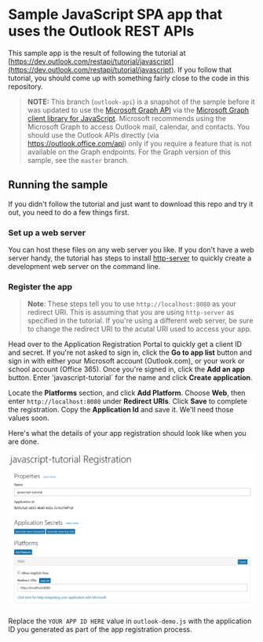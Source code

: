 # Sample JavaScript SPA app that uses the Outlook REST APIs

This sample app is the result of following the tutorial at [https://dev.outlook.com/restapi/tutorial/javascript](https://dev.outlook.com/restapi/tutorial/javascript). If you follow that tutorial, you should come up with something fairly close to the code in this repository.

> **NOTE:** This branch (`outlook-api`) is a snapshot of the sample before it was updated to use the [Microsoft Graph API](https://developer.microsoft.com/en-us/graph/) via the [Microsoft Graph client library for JavaScript](https://github.com/microsoftgraph/msgraph-sdk-javascript). Microsoft recommends using the Microsoft Graph to access Outlook mail, calendar, and contacts. You should use the Outlook APIs directly (via https://outlook.office.com/api) only if you require a feature that is not available on the Graph endpoints. For the Graph version of this sample, see the `master` branch.

## Running the sample

If you didn't follow the tutorial and just want to download this repo and try it out, you need to do a few things first.

### Set up a web server

You can host these files on any web server you like. If you don't have a web server handy, the tutorial has steps to install [http-server](https://www.npmjs.com/package/http-server) to quickly create a development web server on the command line.

### Register the app

> **Note**: These steps tell you to use `http://localhost:8080` as your redirect URI. This is assuming that you are using `http-server` as specified in the tutorial. If you're using a different web server, be sure to change the redirect URI to the acutal URI used to access your app.

Head over to the Application Registration Portal to quickly get a client ID and secret. If you're not asked to sign in, click the **Go to app list** button and sign in with either your Microsoft account (Outlook.com), or your work or school account (Office 365). Once you're signed in, click the **Add an app** button. Enter 'javascript-tutorial` for the name and click **Create application**. 

Locate the **Platforms** section, and click **Add Platform**. Choose **Web**, then enter `http://localhost:8080` under **Redirect URIs**. Click **Save** to complete the registration. Copy the **Application Id** and save it. We'll need those values soon.

Here's what the details of your app registration should look like when you are done.

![The completed app registration](./readme-images/app-registration.PNG)

Replace the `YOUR APP ID HERE` value in `outlook-demo.js` with the application ID you generated as part of the app registration process.
